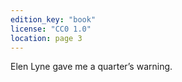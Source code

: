 ```yaml
---
edition_key: "book"
license: "CC0 1.0"
location: page 3
---
```

Elen Lyne gave me a quarter’s
warning.
